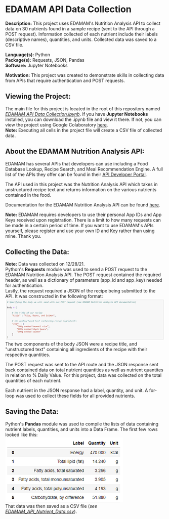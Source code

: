 EDAMAM API Data Collection
==========================

**Description:** This project uses EDAMAM's Nutrition Analysis API to collect data on 30 nutrients found in a sample recipe (sent to the API through a POST request). Information collected of each nutrient include their labels (descriptive names), quantities, and units. Collected data was saved to a CSV file.

**Language(s):** Python  
**Package(s):** Requests, JSON, Pandas  
**Software:** Jupyter Notebooks  

**Motivation:** This project was created to demonstrate skills in collecting data from APIs that require authentication and POST requests.

Viewing the Project:
--------------------
The main file for this project is located in the root of this repository named _[EDAMAM API Data Collection.ipynb](EDAMAM%20API%20Data%20Collection.ipynb)_. If you have **Jupyter Notebooks** installed, you can download the .ipynb file and view it there. If not, you can view the project using Google Colaboratory [here](https://colab.research.google.com/github/AvinashBisram/Data-Collection/blob/master/EDAMAM%20API%20Data%20Collection/EDAMAM%20API%20Data%20Collection.ipynb).  
**Note:** Executing all cells in the project file will create a CSV file of collected data.

About the EDAMAM Nutrition Analysis API:
----------------------------------------
EDAMAM has several APIs that developers can use including a Food Database Lookup, Recipe Search, and Meal Recommendation Engine. A full list of the APIs they offer can be found in their [API Developer Portal](https://developer.edamam.com/).  

The API used in this project was the Nutrition Analysis API which takes in unstructured recipe text and returns information on the various nutrients contained in the food.

Documentation for the EDAMAM Nutrition Analysis API can be found [here](https://developer.edamam.com/edamam-docs-nutrition-api).  

**Note:** EDAMAM requires developers to use their personal App IDs and App Keys received upon registration. There is a limit to how many requests can be made in a certain period of time. If you want to use EDAMAM's APIs yourself, please register and use your own ID and Key rather than using mine. Thank you.


Collecting the Data:
--------------------
**Note:** Data was collected on 12/28/21.  
Python's **Requests** module was used to send a POST request to the EDAMAM Nutrition Analysis API. The POST request contained the required header, as well as a dictionary of parameters (app_id and app_key) needed for authentication.  
Lastly, the request required a JSON of the recipe being submitted to the API. It was constructed in the following format:  
![Post Request Body Structure](./readMe%20images/Post_Body.PNG)  
The two components of the body JSON were a recipe title, and "unstructured text" containing all ingredients of the recipe with their respective quantities.  

The POST request was sent to the API route and the JSON response sent back contained data on total nutrient quantities as well as nutrient quantites in relation to % Daily Value. For this project, data was collected on the total quantities of each nutrient.  

Each nutrient in the JSON response had a label, quantity, and unit. A for-loop was used to collect these fields for all provided nutrients.


Saving the Data:
----------------
Python's **Pandas** module was used to compile the lists of data containing nutrient labels, quantities, and units into a Data Frame. The first few rows looked like this:  
![EDAMAM_DataFrame_Snippet](./readMe%20images/EDAMAM_DataFrame_Snip.PNG)  
That data was then saved as a CSV file (_see [EDAMAM_API_Nutrient_Data.csv](./EDAMAM_API_Nutrient_Data.csv)_).
